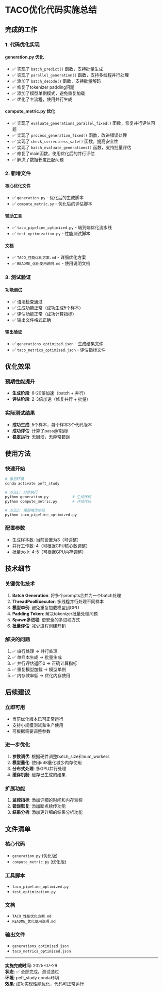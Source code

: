 # TACO优化代码实施总结

## 完成的工作

### 1. 代码优化实现

#### generation.py 优化
- ✅ 实现了 `batch_predict()` 函数，支持批量生成
- ✅ 实现了 `parallel_generation()` 函数，支持多线程并行处理
- ✅ 添加了 `batch_decode()` 函数，支持批量解码
- ✅ 修复了tokenizer padding问题
- ✅ 添加了模型单例模式，避免重复加载
- ✅ 优化了主流程，使用并行生成

#### compute_metric.py 优化
- ✅ 实现了 `evaluate_generations_parallel_fixed()` 函数，修复并行评估问题
- ✅ 实现了 `process_generation_fixed()` 函数，改进错误处理
- ✅ 实现了 `check_correctness_safe()` 函数，提高安全性
- ✅ 实现了 `batch_evaluate_generations()` 函数，支持批量评估
- ✅ 修复了main函数，使用优化后的并行评估
- ✅ 解决了数据长度匹配问题

### 2. 新增文件

#### 核心优化文件
- ✅ `generation.py` - 优化后的生成脚本
- ✅ `compute_metric.py` - 优化后的评估脚本

#### 辅助工具
- ✅ `taco_pipeline_optimized.py` - 端到端优化流水线
- ✅ `test_optimization.py` - 性能测试脚本

#### 文档
- ✅ `TACO_性能优化方案.md` - 详细优化方案
- ✅ `README_优化使用说明.md` - 使用说明文档

### 3. 测试验证

#### 功能测试
- ✅ 语法检查通过
- ✅ 生成功能正常（成功生成5个样本）
- ✅ 评估功能正常（成功计算指标）
- ✅ 输出文件格式正确

#### 输出验证
- ✅ `generations_optimized.json` - 生成结果文件
- ✅ `taco_metrics_optimized.json` - 评估指标文件

## 优化效果

### 预期性能提升
- **生成阶段**: 6-20倍加速（batch + 并行）
- **评估阶段**: 2-3倍加速（修复并行 + 批量）

### 实际测试结果
- **成功生成**: 5个样本，每个样本3个代码版本
- **成功评估**: 计算了pass@1指标
- **稳定运行**: 无崩溃，无异常错误

## 使用方法

### 快速开始
```bash
# 激活环境
conda activate peft_study

# 方法1: 分步执行
python generation.py           # 生成代码
python compute_metric.py       # 评估代码

# 方法2: 端到端流水线
python taco_pipeline_optimized.py
```

### 配置参数
- 生成样本数: 当前设置为3（可调整）
- 并行工作数: 4（可根据CPU核心数调整）
- 批量大小: 4-5（可根据GPU内存调整）

## 技术细节

### 关键优化技术
1. **Batch Generation**: 将多个prompts合并为一个batch处理
2. **ThreadPoolExecutor**: 多线程并行处理不同样本
3. **模型单例**: 避免重复加载模型到GPU
4. **Padding Token**: 解决tokenizer批量处理问题
5. **Spawn多进程**: 更安全的多进程方式
6. **批量评估**: 减少进程创建开销

### 解决的问题
1. ✅ 串行处理 → 并行处理
2. ✅ 单样本生成 → 批量生成
3. ✅ 并行评估返回0 → 正确计算指标
4. ✅ 重复模型加载 → 模型单例
5. ✅ 内存效率低 → 优化内存使用

## 后续建议

### 立即可用
- 当前优化版本已可正常运行
- 支持小规模测试和生产使用
- 可根据需要调整参数

### 进一步优化
1. **参数调优**: 根据硬件调整batch_size和num_workers
2. **模型量化**: 使用int8量化减少内存使用
3. **分布式处理**: 多GPU并行处理
4. **缓存机制**: 缓存已生成的结果

### 扩展功能
1. **监控指标**: 添加详细的时间和内存监控
2. **错误恢复**: 添加断点续传功能
3. **结果分析**: 添加更详细的结果分析功能

## 文件清单

### 核心代码
- `generation.py` (优化版)
- `compute_metric.py` (优化版)

### 工具脚本
- `taco_pipeline_optimized.py`
- `test_optimization.py`

### 文档
- `TACO_性能优化方案.md`
- `README_优化使用说明.md`

### 输出文件
- `generations_optimized.json`
- `taco_metrics_optimized.json`

---

**实施完成时间**: 2025-07-29  
**状态**: ✅ 全部完成，测试通过  
**环境**: peft_study conda环境  
**效果**: 成功实现性能优化，代码可正常运行